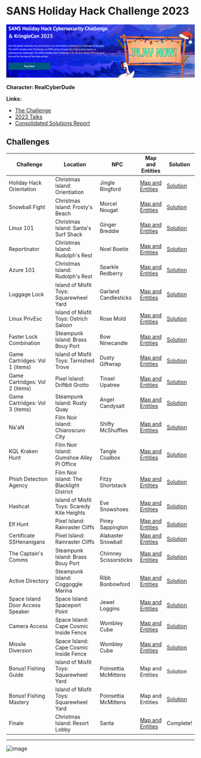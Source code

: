 # SANS Holiday Hack Challenge 2023

![image](./img/sans-banner.png)

**Character: RealCyberDude**

**Links:**

- [The Challenge](https://www.sans.org/mlp/holiday-hack-challenge-2023/)
- [2023 Talks](https://www.youtube.com/playlist?list=PLjLd1hNA7YVyk7rsw8xsSTJtAr0l2RPm8)
- [Consolidated Solutions Report](./report.md)


## Challenges

| Challenge | Location | NPC | Map and Entities | Solution |
| --- | --- | --- | --- | --- |
| Holiday Hack Orientation | Christmas Island: Orientiation | Jingle Ringford | [Map and Entities](/maps/staging.md) | [Solution](/objectives/orientation.md) |
| Snowball Fight | Christmas Island: Frosty's Beach | Morcel Nougat | [Map and Entities](/maps/ci-frostysbeach.md) | [Solution](/objectives/snowball-fight.md) |
| Linux 101 | Christmas Island: Santa's Surf Shack | Ginger Breddie | [Map and Entities](/maps/ci-santassurfshack.md) | [Solution](/objectives/linux-101.md) |
| Reportinator | Christmas Island: Rudolph's Rest | Noel Boetie | [Map and Entities](/maps/ci-rudolphsrest.md) | [Solution](/objectives/reportinator.md) |
| Azure 101 | Christmas Island: Rudolph's Rest | Sparkle Redberry | [Map and Entities](/maps/ci-rudolphsrest.md) | [Solution](/objectives/azure-101.md) |
| Luggage Lock | Island of Misfit Toys: Squarewheel Yard | Garland Candlesticks | [Map and Entities](/maps/imt-squarewheelyard.md) | [Solution](/objectives/luggage-lock.md) |
| Linux PrivEsc | Island of Misfit Toys: Ostrich Saloon | Rose Mold | [Map and Entities](/maps/imt-ostrichsaloon.md) | [Solution](/objectives/linux-privesc.md) |
| Faster Lock Combination | Steampunk Island: Brass Bouy Port | Bow Ninecandle | [Map and Entities](/maps/spi-brassbouyport.md) | [Solution](/objectives/faster-lock-combination.md) |
| Game Cartridges: Vol 1 (items) | Island of Misfit Toys: Tarnished Trove | Dusty Giftwrap | [Map and Entities](/maps/imt-tarnishedtrove.md) | [Solution](/objectives/game-cartridges-vol1.md) |
| Game Cartridges: Vol 2 (items) | Pixel Island: Driftbit Grotto | Tinsel Upatree | [Map and Entities](/maps/pi-driftbitgrotto.md) | [Solution](/objectives/game-cartridges-vol2.md) |
| Game Cartridges: Vol 3 (items) | Steampunk Island: Rusty Quay | Angel Candysalt | [Map and Entities](/maps/spi-rustyquay.md) | [Solution](/objectives/game-cartridges-vol3.md) |
| Na'aN | Film Noir Island: Chiaroscuro City | Shifty McShuffles | [Map and Entities](/maps/fni-chiaroscurocity.md) | [Solution](/objectives/naan.md) |
| KQL Kraken Hunt | Film Noir Island: Gumshoe Alley PI Office | Tangle Coalbox | [Map and Entities](/maps/fni-gumshoealleypioffice.md) | [Solution](/objectives/kql-kraken-hunt.md) |
| Phish Detection Agency | Film Noir Island: The Blacklight District | Fitzy Shortstack | [Map and Entities](/maps/fni-theblacklightdistrict.md) | [Solution](/objectives/phish-detection-agency.md) |
| Hashcat | Island of Misfit Toys: Scaredy Kite Heights | Eve Snowshoes | [Map and Entities](/maps/imt-scaredykiteheights.md) | [Solution](/objectives/hashcat.md) |
| Elf Hunt | Pixel Island: Rainraster Cliffs | Piney Sappington | [Map and Entities](/maps/pi-rainrastercliffs.md) | [Solution](/objectives/elf-hunt.md) |
| Certificate SSHenanigans | Pixel Island: Rainraster Cliffs | Alabaster Snowball | [Map and Entities](/maps/pi-rainrastercliffs.md) | [Solution](/objectives/certificate-sshenanigans.md) |
| The Captain's Comms | Steampunk Island: Brass Bouy Port | Chimney Scissorsticks | [Map and Entities](/maps/spi-brassbouyport.md) | [Solution](/objectives/captains-coms.md) |
| Active Directory | Steampunk Island: Coggoggle Marina | Ribb Bonbowford | [Map and Entities](/maps/spi-coggogglemarina.md) | [Solution](/objectives/active-directory.md) |
| Space Island Door Access Speaker | Space Island: Spaceport Point | Jewel Loggins | [Map and Entities](/maps/si-spaceportpoint.md) | [Solution](/objectives/door-access-speaker.md) |
| Camera Access | Space Island: Cape Cosmic Inside Fence | Wombley Cube | [Map and Entities](/maps/si-capecosmic_inside.md) | [Solution](/objectives/camera-access.md) |
| Missile Diversion | Space Island: Cape Cosmic Inside Fence | Wombley Cube | [Map and Entities](/maps/si-capecosmic_inside.md) | [Solution](/objectives/missile-diversion.md) |
| Bonus! Fishing Guide | Island of Misfit Toys: Squarewheel Yard | Poinsettia McMittens | Map and Entities | Solution |
| Bonus! Fishing Mastery | Island of Misfit Toys: Squarewheel Yard | Poinsettia McMittens | Map and Entities | [Solution](/objectives/bonus-fishing-mastery.md) |
| Finale | Christmas Island: Resort Lobby | Santa | [Map and Entities](/maps/ci-sandcastle_lobby_finale.md) | Complete! |

---

![image](./img/finale.png)

